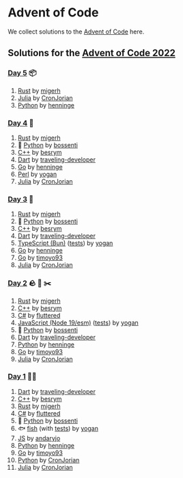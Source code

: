 # Advent of Code

We collect solutions to the [Advent of Code](https://adventofcode.com/) here.

## Solutions for the [Advent of Code 2022](https://adventofcode.com/2022) 

### [Day 5](https://adventofcode.com/2022/day/5) 📦

1. [Rust](https://github.com/migerh/aoc-2022/blob/main/src/day05/mod.rs) by [migerh]
1. [Julia](https://github.com/CronJorian/advent-of-code/blob/2022/day05/julia.jl) by [CronJorian]
1. [Python](https://github.com/henninge/aoc-2022/tree/main/05/05.py) by [henninge]

### [Day 4](https://adventofcode.com/2022/day/4) 🧹

1. [Rust](https://github.com/migerh/aoc-2022/blob/main/src/day04/mod.rs) by [migerh]
1. :snake: [Python](https://github.com/bossenti/advent-of-code-2022/tree/main/day04) by [bossenti]
1. [C++](https://github.com/besrym/Advent-of-Code-2022/blob/main/day4/day4.cpp) by [besrym]
1. [Dart](https://github.com/traveling-developer/Advent-of-Code-2022/blob/main/lib/day04.dart) by [traveling-developer]
1. [Go](https://github.com/henninge/aoc-2022/tree/main/04) by [henninge]
1. [Perl](https://github.com/yogan/advent-of-code/blob/main/2022/day-04/day04.pl) by [yogan]
1. [Julia](https://github.com/CronJorian/advent-of-code/blob/2022/day04/julia.jl) by [CronJorian]

### [Day 3](https://adventofcode.com/2022/day/3) 🎒

1. [Rust](https://github.com/migerh/aoc-2022/blob/main/src/day03/mod.rs) by [migerh]
1. :snake: [Python](https://github.com/bossenti/advent-of-code-2022/tree/main/day03) by [bossenti]
1. [C++](https://github.com/besrym/Advent-of-Code-2022/blob/main/day3/day3.cpp) by [besrym]
1. [Dart](https://github.com/traveling-developer/Advent-of-Code-2022/blob/main/lib/day03.dart) by [traveling-developer]
1. [TypeScript (Bun)](https://github.com/yogan/advent-of-code/blob/main/2022/day-03/day03.ts) ([tests](https://github.com/yogan/advent-of-code/blob/main/2022/day-03/day03.test.ts)) by [yogan]
1. [Go](https://github.com/henninge/aoc-2022/tree/main/03) by [henninge]
1. [Go](https://github.com/timoyo93/aoc_22/tree/main/day_03) by [timoyo93]
1. [Julia](https://github.com/CronJorian/advent-of-code/blob/2022/day03/julia.jl) by [CronJorian]

### [Day 2](https://adventofcode.com/2022/day/2) 🪨 📄 ✂️

1. [Rust](https://github.com/migerh/aoc-2022/blob/main/src/day02/mod.rs) by [migerh]
1. [C++](https://github.com/besrym/Advent-of-Code-2022/blob/main/day2/day2.cpp) by [besrym]
1. [C#](https://github.com/fluttered/Advent-of-Code/blob/main/Day2.cs) by [fluttered]
1. [JavaScript (Node 19/esm)](https://github.com/yogan/advent-of-code/blob/main/2022/day-02/day02.mjs) ([tests](https://github.com/yogan/advent-of-code/blob/main/2022/day-02/day02.test.mjs)) by [yogan]
1. :snake: [Python](https://github.com/bossenti/advent-of-code-2022/tree/main/day02) by [bossenti]
1. [Dart](https://github.com/traveling-developer/Advent-of-Code-2022/blob/main/lib/day02.dart) by [traveling-developer]
1. [Python](https://github.com/henninge/aoc-2022/tree/main/02) by [henninge]
1. [Go](https://github.com/timoyo93/aoc_22/tree/main/day_02) by [timoyo93]
1. [Julia](https://github.com/CronJorian/advent-of-code/blob/2022/day02/julia.jl) by [CronJorian]

### [Day 1](https://adventofcode.com/2022/day/1) 🧝‍♂️

1. [Dart](https://github.com/traveling-developer/Advent-of-Code-2022/blob/main/lib/day01.dart) by [traveling-developer]
1. [C++](https://github.com/besrym/Advent-of-Code-2022/blob/main/day1/day1.cpp) by [besrym]
1. [Rust](https://github.com/migerh/aoc-2022/blob/main/src/day01/mod.rs) by [migerh]
1. [C#](https://github.com/fluttered/Advent-of-Code/blob/main/Day1.cs) by [fluttered]
1. :snake: [Python](https://github.com/bossenti/advent-of-code-2022/tree/main/day01) by [bossenti]
1. :fish: [fish](https://github.com/yogan/advent-of-code/blob/main/2022/day-01/day01.fish) (with [tests](https://github.com/yogan/advent-of-code/blob/main/2022/day-01/test.fish)) by [yogan]
1. [JS](https://gitlab.com/andary/aoc2022/-/tree/main/day1) by [andaryjo]
1. [Python](https://github.com/henninge/aoc-2022/tree/main/01) by [henninge]
1. [Go](https://github.com/timoyo93/aoc_22/tree/main/day_01) by [timoyo93]
1. [Python](https://github.com/CronJorian/advent-of-code/blob/2022/day01/python.py) by [CronJorian]
1. [Julia](https://github.com/CronJorian/advent-of-code/blob/2022/day01/julia.jl) by [CronJorian]

[traveling-developer]: https://github.com/traveling-developer
[besrym]: https://github.com/besrym
[migerh]: https://github.com/migerh
[fluttered]: https://github.com/fluttered
[andaryjo]: https://github.com/andaryjo
[bossenti]: https://github.com/bossenti
[yogan]: https://github.com/yogan
[henninge]: https://github.com/henninge
[timoyo93]: https://github.com/timoyo93
[CronJorian]: https://github.com/CronJorian
